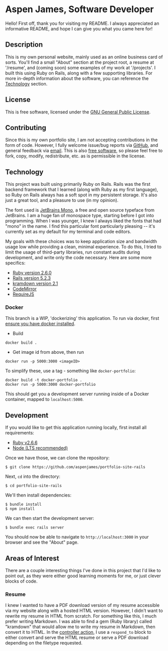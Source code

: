 # Aspen James, Software Developer

Hello! First off, thank you for visiting my README. I always appreciated an
informative README, and hope I can give you what you came here for!

## Description

This is my own personal website, mainly used as an online business card of
sorts. You'll find a small "About" section at the project root, a resume at
'/resume', and (coming soon) some examples of my work at '/projects'. I built
this using Ruby on Rails, along with a few supporting libraries. For more
in-depth information about the software, you can reference the
[Technology](#Technology) section.

## License

This is free software, licensed under the [GNU General Public License](LICENSE).

## Contributing

Since this is my own portfolio site, I am not accepting contributions in the
form of code. However, I fully welcome issue/bug reports via
[GitHub][gh-issue], and general feedback via [email][email]. This is also [free
software](LICENSE), so please feel free to fork, copy, modify, redistribute,
etc. as is permissible in the license.

## Technology

This project was built using primarily Ruby on Rails. Rails was the first
backend framework that I learned (along with Ruby as my first language), so
Ruby on Rails always has a soft spot in my persistent storage. It's also just a
great tool, and a pleasure to use (in my opinion).

The font used is [JetBrains Mono][jb-mono], a free and open source typeface
from JetBrains. I am a huge fan of monospace type, starting before I got into
programming. When I was younger, I knew I always liked the fonts that had
"mono" in the name. I find this particular font particularly pleasing -- it's
currently set as my default for my terminal and code editors.

My goals with these choices was to keep application size and bandwidth usage
low while providing a clean, minimal experience. To do this, I tried to limit
the usage of third-party libraries, run constant audits during development, and
write only the code necessary. Here are some more specifics:

* [Ruby version 2.6.0][rb]
* [Rails version 5.2.3][rails]
* [kramdown version 2.1][kramdown]
* [CodeMirror][codemirror]
* [RequireJS][requirejs]

### Docker

This branch is a WIP, 'dockerizing' this application. To run via docker, first
[ensure you have docker installed](https://www.docker.com/get-started).
* Build
```shell
docker build .
```
* Get image id from above, then run
```shell
docker run -p 5000:3000 <imageID>
```

To simplify these, use a tag - something like `docker-portfolio`:
```shell
docker build -t docker-portfolio .
docker run -p 5000:3000 docker-portfolio
```

This should get you a development server running inside of a Docker container,
mapped to `localhost:5000`.

## Development

If you would like to get this application running locally, first install all
requirements:

* [Ruby v2.6.6][rb]
* [Node (LTS recommended)][node]

Once we have those, we can clone the repository:
```console
$ git clone https://github.com/aspenjames/portfolio-site-rails
```

Next, `cd` into the directory:
```console
$ cd portfolio-site-rails
```

We'll then install dependencies:
```console
$ bundle install
$ npm install
```

We can then start the development server:
```console
$ bundle exec rails server
```

You should now be able to navigate to `http://localhost:3000` in your browser
and see the "About" page.

## Areas of Interest

There are a couple interesting things I've done in this project that I'd like
to point out, as they were either good learning moments for me, or just clever
blocks of code.

### Resume

I knew I wanted to have a PDF download version of my resume accessible via my website along with a hosted HTML version. However, I didn't want to rewrite my resume in HTML from scratch. For something like this, I much prefer writing Markdown. I was able to find a gem (Ruby library) called "kramdown" that would allow me to write my resume in Markdown, then convert it to HTML. In the [controller action][resume-ca], I use a `respond_to` block to either convert and serve the HTML resume or serve a PDF download depending on the filetype requested.

[codemirror]: https://codemirror.net
[email]: mailto:aspenjames@tqca.org
[gh-issue]: https://github.com/AspenJames/portfolio-site-rails/issues
[jb-mono]: https://jetbrains.com/lp/mono
[kramdown]: https://kramdown.getalong.org
[node]: https://nodejs.org
[rails]: https://rubyonrails.org
[resume-ca]: https://github.com/AspenJames/portfolio-site-rails/blob/5d76807e37370a91f1209277d123de41780bc36e/app/controllers/static_controller.rb#L6
[requirejs]: https://requirejs.org
[rb]: https://ruby-lang.org
